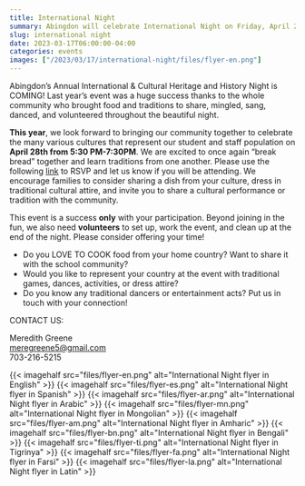 ```yaml
--- 
title: International Night
summary: Abingdon will celebrate International Night on Friday, April 28. We need your participation to make it successful!
slug: international night
date: 2023-03-17T06:00:00-04:00
categories: events
images: ["/2023/03/17/international-night/files/flyer-en.png"]
---
```


Abingdon’s Annual International & Cultural Heritage and History Night is COMING! Last year’s event was a huge success thanks to the whole community who brought food and traditions to share, mingled, sang, danced, and volunteered throughout the beautiful night.

**This year**, we look forward to bringing our community together to celebrate the many various cultures that represent our student and staff population on **April 28th from 5:30 PM-7:30PM**. We are excited to once again “break bread” together and learn traditions from one another. Please use the following [link](http://shorturl.at/wPTX7) to RSVP and let us know if you will be attending. We encourage families to consider sharing a dish from your culture, dress in traditional cultural attire, and invite you to share a cultural performance or tradition with the community. 

This event is a success **only** with your participation. Beyond joining in the fun, we also need **volunteers** to set up, work the event, and clean up at the end of the night. Please consider offering your time!

- Do you LOVE TO COOK food from your home country? Want to share it with the school community?
- Would you like to represent your country at the event with traditional games, dances, activities, or dress attire?
- Do you know any traditional dancers or entertainment acts? Put us in touch with your connection!

CONTACT US:

Meredith Greene  
meregreene5@gmail.com  
703-216-5215

{{< imagehalf src="files/flyer-en.png" alt="International Night flyer in English" >}}
{{< imagehalf src="files/flyer-es.png" alt="International Night flyer in Spanish" >}}
{{< imagehalf src="files/flyer-ar.png" alt="International Night flyer in Arabic" >}}
{{< imagehalf src="files/flyer-mn.png" alt="International Night flyer in Mongolian" >}}
{{< imagehalf src="files/flyer-am.png" alt="International Night flyer in Amharic" >}}
{{< imagehalf src="files/flyer-bn.png" alt="International Night flyer in Bengali" >}}
{{< imagehalf src="files/flyer-ti.png" alt="International Night flyer in Tigrinya" >}}
{{< imagehalf src="files/flyer-fa.png" alt="International Night flyer in Farsi" >}}
{{< imagehalf src="files/flyer-la.png" alt="International Night flyer in Latin" >}}